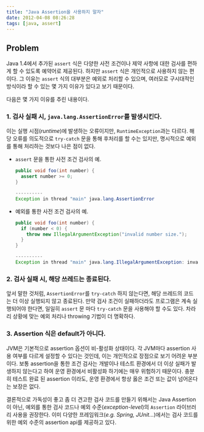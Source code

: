 ```yaml
---
title: "Java Assertion을 사용하지 말자"
date: 2012-04-08 08:26:28
tags: [java, assert]
---
```


## Problem
Java 1.4에서 추가된 `assert` 식은 다양한 사전 조건이나 제약 사항에 대한 검사를 편하게 할 수 있도록 예약어로 제공된다. 하지만 `assert` 식은 개인적으로 사용하지 않는 편이다. 그 이유는 `assert` 식의 대부분은 예외로 처리할 수 있으며, 여러모로 구시대적인 방식이라 할 수 있는 몇 가지 이유가 있다고 보기 때문이다.

다음은 몇 가지 이유를 추린 내용이다.

### 1. 검사 실패 시, `java.lang.AssertionError`를 발생시킨다.
이는 실행 시점(*runtime*)에 발생하는 오류이지만, `RuntimeException`과는 다르다. 해당 오류를 의도적으로 `try-catch` 문을 통해 후처리를 할 수는 있지만, 명시적으로 예외를 통해 처리하는 것보다 나은 점이 없다.

- `assert` 문을 통한 사전 조건 검사의 예.

  ```java
  public void foo(int number) {
    assert number >= 0;
  }

  ----------
  Exception in thread "main" java.lang.AssertionError
  ```

- 예외를 통한 사전 조건 검사의 예.

  ```java
  public void foo(int number) {
    if (number < 0) {
      throw new IllegalArgumentException("invalid number size.");
    }
  }

  ----------
  Exception in thread "main" java.lang.IllegalArgumentException: invalid number size.
  ```

### 2. 검사 실패 시, 해당 쓰레드는 종료된다.
앞서 말한 것처럼, `AssertionError`를 `try-catch` 하지 않는다면, 해당 쓰레드의 코드는 더 이상 실행되지 않고 종료된다. 만약 검사 조건이 실패하더라도 프로그램은 계속 실행되어야 한다면, 일일히 `assert` 문 마다 `try-catch` 문을 사용해야 할 수도 있다. 차라리 상황에 맞는 예외 처리나 throwing 기법이 더 명확하다.

### 3. Assertion 식은 default가 아니다.
JVM은 기본적으로 assertion 옵션이 비-활성화 상태이다. 각 JVM마다 assertion 사용 여부를 다르게 설정할 수 있다는 것인데, 이는 개인적으로 장점으로 보기 어려운 부분이다. 보통 assertion을 통한 조건 검사는 개발이나 테스트 환경에서 더 이상 실패가 발생하지 않는다고 하여 운영 환경에서 비활성화 하기에는 매우 위험하기 때문이다. 충분히 테스트 완료 된 assertion 이라도, 운영 환경에서 항상 옳은 조건 또는 값이 넘어온다는 보장은 없다.

결론적으로 가독성이 좋고 좀 더 견고한 검사 코드를 만들기 위해서는 Java Assertion이 아닌, 예외를 통한 검사 코드나 예외 수준(*exception-level*)의 `Assertion` 라이브러리 사용을 권장한다. 이미 다양한 프레임워크(*e.g. Spring, JUnit...*)에서는 검사 코드를 위한 예외 수준의 assertion api를 제공하고 있다.
